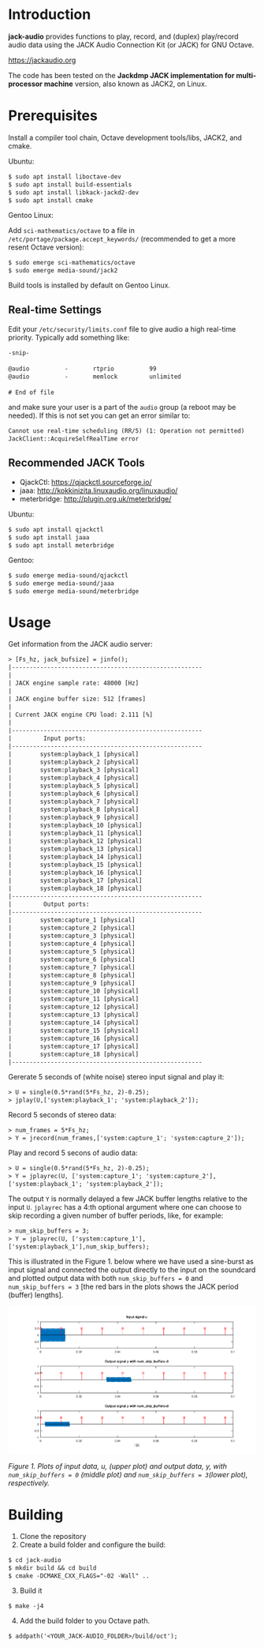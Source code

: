# Introduction

**jack-audio** provides functions to play, record, and (duplex) play/record audio data using the
JACK Audio Connection Kit (or JACK) for GNU Octave.

https://jackaudio.org

The code has been tested on the **Jackdmp JACK implementation for multi-processor machine**
version, also known as JACK2, on Linux.

# Prerequisites

Install a compiler tool chain, Octave development tools/libs, JACK2, and cmake.

Ubuntu:

```
$ sudo apt install liboctave-dev
$ sudo apt install build-essentials
$ sudo apt install libkack-jackd2-dev
$ sudo apt install cmake
```

Gentoo Linux:

Add `sci-mathematics/octave` to a file in `/etc/portage/package.accept_keywords/`
(recommended to get a more resent Octave version):

```
$ sudo emerge sci-mathematics/octave
$ sudo emerge media-sound/jack2
```

Build tools is installed by default on Gentoo Linux.

## Real-time Settings

Edit your `/etc/security/limits.conf` file to give audio a high real-time priority. Typically add something
like:

```
-snip-

@audio          -       rtprio          99
@audio          -       memlock         unlimited

# End of file
```

and make sure your user is a part of the `audio` group (a reboot may be needed). If this is not set you can
get an error similar to:
```
Cannot use real-time scheduling (RR/5) (1: Operation not permitted)
JackClient::AcquireSelfRealTime error
```

## Recommended JACK Tools

* QjackCtl: https://qjackctl.sourceforge.io/
* jaaa: http://kokkinizita.linuxaudio.org/linuxaudio/
* meterbridge: http://plugin.org.uk/meterbridge/

Ubuntu:
```
$ sudo apt install qjackctl
$ sudo apt install jaaa
$ sudo apt install meterbridge
```

Gentoo:
```
$ sudo emerge media-sound/qjackctl
$ sudo emerge media-sound/jaaa
$ sudo emerge media-sound/meterbridge
```

# Usage


Get information from the JACK audio server:

```
> [Fs_hz, jack_bufsize] = jinfo();
|------------------------------------------------------
|
| JACK engine sample rate: 48000 [Hz]
|
| JACK engine buffer size: 512 [frames]
|
| Current JACK engine CPU load: 2.111 [%]
|
|------------------------------------------------------
|         Input ports:
|------------------------------------------------------
|        system:playback_1 [physical]
|        system:playback_2 [physical]
|        system:playback_3 [physical]
|        system:playback_4 [physical]
|        system:playback_5 [physical]
|        system:playback_6 [physical]
|        system:playback_7 [physical]
|        system:playback_8 [physical]
|        system:playback_9 [physical]
|        system:playback_10 [physical]
|        system:playback_11 [physical]
|        system:playback_12 [physical]
|        system:playback_13 [physical]
|        system:playback_14 [physical]
|        system:playback_15 [physical]
|        system:playback_16 [physical]
|        system:playback_17 [physical]
|        system:playback_18 [physical]
|------------------------------------------------------
|         Output ports:
|------------------------------------------------------
|        system:capture_1 [physical]
|        system:capture_2 [physical]
|        system:capture_3 [physical]
|        system:capture_4 [physical]
|        system:capture_5 [physical]
|        system:capture_6 [physical]
|        system:capture_7 [physical]
|        system:capture_8 [physical]
|        system:capture_9 [physical]
|        system:capture_10 [physical]
|        system:capture_11 [physical]
|        system:capture_12 [physical]
|        system:capture_13 [physical]
|        system:capture_14 [physical]
|        system:capture_15 [physical]
|        system:capture_16 [physical]
|        system:capture_17 [physical]
|        system:capture_18 [physical]
|------------------------------------------------------
```

Gererate 5 seconds of (white noise) stereo input signal and play it:

```
> U = single(0.5*rand(5*Fs_hz, 2)-0.25);
> jplay(U,['system:playback_1'; 'system:playback_2']);
```

Record 5 seconds of stereo data:

```
> num_frames = 5*Fs_hz;
> Y = jrecord(num_frames,['system:capture_1'; 'system:capture_2']);
```

Play and record 5 secons of audio data:

```
> U = single(0.5*rand(5*Fs_hz, 2)-0.25);
> Y = jplayrec(U, ['system:capture_1'; 'system:capture_2'], ['system:playback_1'; 'system:playback_2']);
```

The output `Y` is normally delayed a few JACK buffer lengths relative to the input `U`.  `jplayrec`
has a 4:th optional argument where one can choose to skip recording a given number of buffer periods,
like, for example:

```
> num_skip_buffers = 3;
> Y = jplayrec(U, ['system:capture_1'], ['system:playback_1'],num_skip_buffers);
```

This is illustrated in the Figure 1. below where we have used a sine-burst as input signal
and connected the output directly to the input on the soundcard and plotted output data
with both `num_skip_buffers = 0` and `num_skip_buffers = 3` [the red bars in the plots
shows the JACK period (buffer) lengths].

<p align="center">
<img src="skip_periods.png">
</p>

_Figure 1. Plots of input data, u, (upper plot) and output data, y, with `num_skip_buffers = 0`
(middle plot) and `num_skip_buffers = 3`(lower plot), respectively._

# Building

1. Clone the repository
2. Create a build folder and configure the build:

```
$ cd jack-audio
$ mkdir build && cd build
$ cmake -DCMAKE_CXX_FLAGS="-02 -Wall" ..
```

3. Build it

```
$ make -j4
```

4. Add the build folder to you Octave path.

```
$ addpath('<YOUR_JACK-AUDIO_FOLDER>/build/oct');
```
